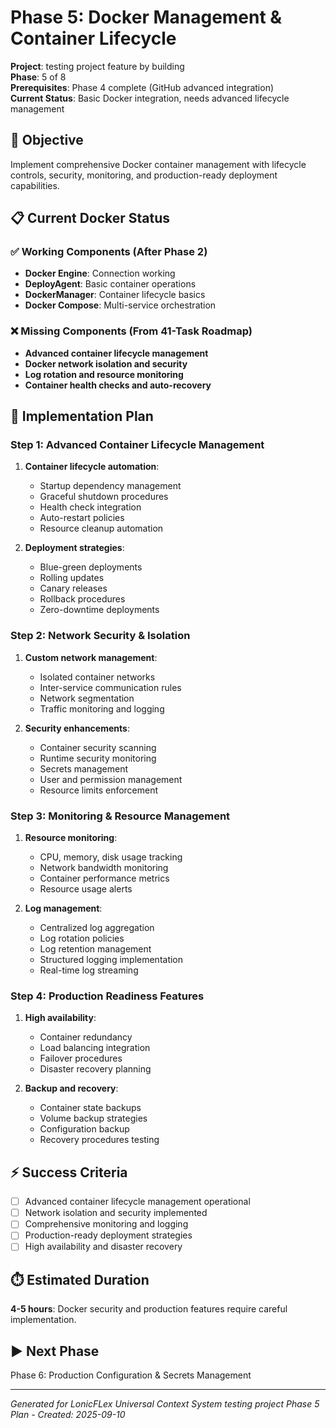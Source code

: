 # Phase 5: Docker Management & Container Lifecycle

**Project**: testing project feature by building  
**Phase**: 5 of 8  
**Prerequisites**: Phase 4 complete (GitHub advanced integration)  
**Current Status**: Basic Docker integration, needs advanced lifecycle management  

## 🎯 Objective

Implement comprehensive Docker container management with lifecycle controls, security, monitoring, and production-ready deployment capabilities.

## 📋 Current Docker Status

### ✅ Working Components (After Phase 2)
- **Docker Engine**: Connection working
- **DeployAgent**: Basic container operations
- **DockerManager**: Container lifecycle basics
- **Docker Compose**: Multi-service orchestration

### ❌ Missing Components (From 41-Task Roadmap)
- **Advanced container lifecycle management**
- **Docker network isolation and security**
- **Log rotation and resource monitoring**
- **Container health checks and auto-recovery**

## 🔧 Implementation Plan

### Step 1: Advanced Container Lifecycle Management
1. **Container lifecycle automation**:
   - Startup dependency management
   - Graceful shutdown procedures
   - Health check integration
   - Auto-restart policies
   - Resource cleanup automation

2. **Deployment strategies**:
   - Blue-green deployments
   - Rolling updates
   - Canary releases
   - Rollback procedures
   - Zero-downtime deployments

### Step 2: Network Security & Isolation
1. **Custom network management**:
   - Isolated container networks
   - Inter-service communication rules
   - Network segmentation
   - Traffic monitoring and logging

2. **Security enhancements**:
   - Container security scanning
   - Runtime security monitoring
   - Secrets management
   - User and permission management
   - Resource limits enforcement

### Step 3: Monitoring & Resource Management
1. **Resource monitoring**:
   - CPU, memory, disk usage tracking
   - Network bandwidth monitoring
   - Container performance metrics
   - Resource usage alerts

2. **Log management**:
   - Centralized log aggregation
   - Log rotation policies
   - Log retention management
   - Structured logging implementation
   - Real-time log streaming

### Step 4: Production Readiness Features
1. **High availability**:
   - Container redundancy
   - Load balancing integration
   - Failover procedures
   - Disaster recovery planning

2. **Backup and recovery**:
   - Container state backups
   - Volume backup strategies
   - Configuration backup
   - Recovery procedures testing

## ⚡ Success Criteria

- [ ] Advanced container lifecycle management operational
- [ ] Network isolation and security implemented
- [ ] Comprehensive monitoring and logging
- [ ] Production-ready deployment strategies
- [ ] High availability and disaster recovery

## ⏱️ Estimated Duration

**4-5 hours**: Docker security and production features require careful implementation.

## ▶️ Next Phase

Phase 6: Production Configuration & Secrets Management

---

*Generated for LonicFLex Universal Context System testing project*
*Phase 5 Plan - Created: 2025-09-10*